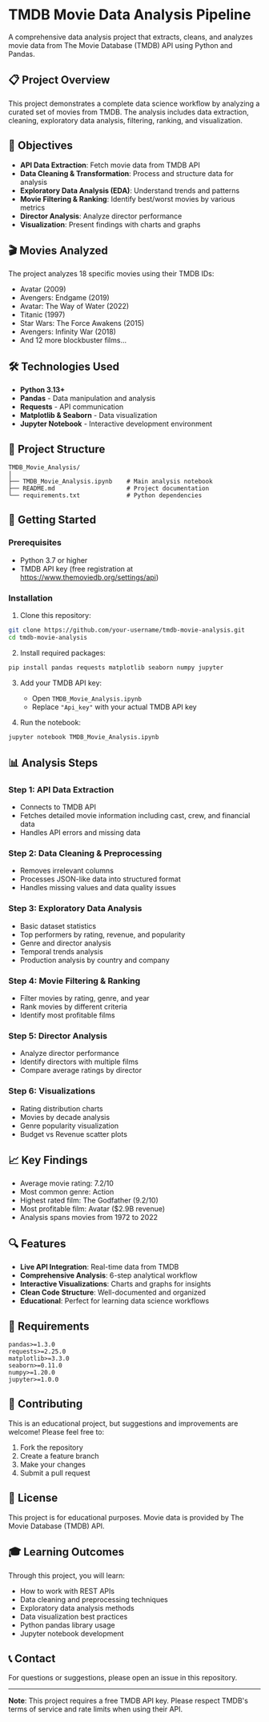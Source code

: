 # TMDB Movie Data Analysis Pipeline

A comprehensive data analysis project that extracts, cleans, and analyzes movie data from The Movie Database (TMDB) API using Python and Pandas.

## 📋 Project Overview

This project demonstrates a complete data science workflow by analyzing a curated set of movies from TMDB. The analysis includes data extraction, cleaning, exploratory data analysis, filtering, ranking, and visualization.

## 🎯 Objectives

- **API Data Extraction**: Fetch movie data from TMDB API
- **Data Cleaning & Transformation**: Process and structure data for analysis
- **Exploratory Data Analysis (EDA)**: Understand trends and patterns
- **Movie Filtering & Ranking**: Identify best/worst movies by various metrics
- **Director Analysis**: Analyze director performance
- **Visualization**: Present findings with charts and graphs

## 🎬 Movies Analyzed

The project analyzes 18 specific movies using their TMDB IDs:
- Avatar (2009)
- Avengers: Endgame (2019)
- Avatar: The Way of Water (2022)
- Titanic (1997)
- Star Wars: The Force Awakens (2015)
- Avengers: Infinity War (2018)
- And 12 more blockbuster films...

## 🛠 Technologies Used

- **Python 3.13+**
- **Pandas** - Data manipulation and analysis
- **Requests** - API communication
- **Matplotlib & Seaborn** - Data visualization
- **Jupyter Notebook** - Interactive development environment

## 📁 Project Structure

```
TMDB_Movie_Analysis/
│
├── TMDB_Movie_Analysis.ipynb    # Main analysis notebook
├── README.md                    # Project documentation
└── requirements.txt             # Python dependencies
```

## 🚀 Getting Started

### Prerequisites

- Python 3.7 or higher
- TMDB API key (free registration at https://www.themoviedb.org/settings/api)

### Installation

1. Clone this repository:
```bash
git clone https://github.com/your-username/tmdb-movie-analysis.git
cd tmdb-movie-analysis
```

2. Install required packages:
```bash
pip install pandas requests matplotlib seaborn numpy jupyter
```

3. Add your TMDB API key:
   - Open `TMDB_Movie_Analysis.ipynb`
   - Replace `"Api_key"` with your actual TMDB API key

4. Run the notebook:
```bash
jupyter notebook TMDB_Movie_Analysis.ipynb
```

## 📊 Analysis Steps

### Step 1: API Data Extraction
- Connects to TMDB API
- Fetches detailed movie information including cast, crew, and financial data
- Handles API errors and missing data

### Step 2: Data Cleaning & Preprocessing
- Removes irrelevant columns
- Processes JSON-like data into structured format
- Handles missing values and data quality issues

### Step 3: Exploratory Data Analysis
- Basic dataset statistics
- Top performers by rating, revenue, and popularity
- Genre and director analysis
- Temporal trends analysis
- Production analysis by country and company

### Step 4: Movie Filtering & Ranking
- Filter movies by rating, genre, and year
- Rank movies by different criteria
- Identify most profitable films

### Step 5: Director Analysis
- Analyze director performance
- Identify directors with multiple films
- Compare average ratings by director

### Step 6: Visualizations
- Rating distribution charts
- Movies by decade analysis
- Genre popularity visualization
- Budget vs Revenue scatter plots

## 📈 Key Findings

- Average movie rating: 7.2/10
- Most common genre: Action
- Highest rated film: The Godfather (9.2/10)
- Most profitable film: Avatar ($2.9B revenue)
- Analysis spans movies from 1972 to 2022

## 🔍 Features

- **Live API Integration**: Real-time data from TMDB
- **Comprehensive Analysis**: 6-step analytical workflow
- **Interactive Visualizations**: Charts and graphs for insights
- **Clean Code Structure**: Well-documented and organized
- **Educational**: Perfect for learning data science workflows

## 📝 Requirements

```
pandas>=1.3.0
requests>=2.25.0
matplotlib>=3.3.0
seaborn>=0.11.0
numpy>=1.20.0
jupyter>=1.0.0
```

## 🤝 Contributing

This is an educational project, but suggestions and improvements are welcome! Please feel free to:

1. Fork the repository
2. Create a feature branch
3. Make your changes
4. Submit a pull request

## 📄 License

This project is for educational purposes. Movie data is provided by The Movie Database (TMDB) API.

## 🎓 Learning Outcomes

Through this project, you will learn:
- How to work with REST APIs
- Data cleaning and preprocessing techniques
- Exploratory data analysis methods
- Data visualization best practices
- Python pandas library usage
- Jupyter notebook development

## 📞 Contact

For questions or suggestions, please open an issue in this repository.

---


**Note**: This project requires a free TMDB API key. Please respect TMDB's terms of service and rate limits when using their API.
